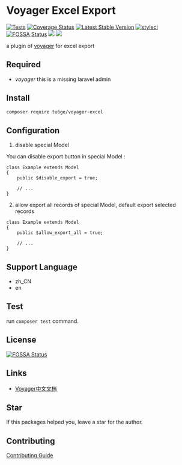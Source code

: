 # Voyager Excel Export

[![Tests](https://github.com/tu6ge/voyager-excel/workflows/Tests/badge.svg?branch=master)](https://github.com/tu6ge/voyager-excel/)
[![Coverage Status](https://coveralls.io/repos/github/tu6ge/voyager-excel/badge.svg?branch=master)](https://coveralls.io/github/tu6ge/voyager-excel?branch=master)
[![Latest Stable Version](https://poser.pugx.org/tu6ge/voyager-excel/v)](//packagist.org/packages/tu6ge/voyager-excel)
[![styleci](https://github.styleci.io/repos/239457151/shield?branch=master)](https://github.com/tu6ge/voyager-excel)
[![FOSSA Status](https://app.fossa.com/api/projects/git%2Bgithub.com%2Ftu6ge%2Fvoyager-excel.svg?type=shield)](https://app.fossa.com/projects/git%2Bgithub.com%2Ftu6ge%2Fvoyager-excel?ref=badge_shield)
[![](https://img.shields.io/github/issues-closed/tu6ge/voyager-excel)](https://github.com/tu6ge/voyager-excel)
[![](http://github-actions.40ants.com/tu6ge/voyager-excel/matrix.svg)](https://github.com/tu6ge/voyager-excel)


a plugin of [voyager](https://github.com/the-control-group/voyager) for excel export

## Required

- *voyager* this is a missing laravel admin 

## Install

```bash
composer require tu6ge/voyager-excel
```

## Configuration

1. disable special Model

You can disable export button in special Model :

```
class Example extends Model
{
    public $disable_export = true;

    // ...
}
```

2. allow export all records of special Model, default export selected records

```
class Example extends Model
{
    public $allow_export_all = true;

    // ...
}
```

## Support Language

- zh_CN
- en 

## Test

run `composer test` command.

## License

[![FOSSA Status](https://app.fossa.com/api/projects/git%2Bgithub.com%2Ftu6ge%2Fvoyager-excel.svg?type=large)](https://app.fossa.com/projects/git%2Bgithub.com%2Ftu6ge%2Fvoyager-excel?ref=badge_large)

## Links

- [Voyager中文文档](http://doc.laravel-voyager.cn/)

## Star

If this packages helped you, leave a star for the author.

## Contributing

[Contributing Guide](https://github.com/tu6ge/voyager-excel/blob/master/CONTRIBUTING.md)

